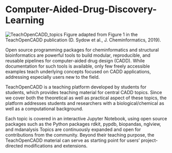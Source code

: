# Computer-Aided-Drug-Discovery-Learning
![TeachOpenCADD_topics](https://github.com/shumshersubashgautam/Computer-Aided-Drug-Discovery-Learning/assets/51912776/1bfb7451-0d29-47b0-ad68-7fa091c7dc86)
Figure adapted from Figure 1 in the TeachOpenCADD publication (D. Sydow et al., J. Cheminformatics, 2019).

Open source programming packages for cheminformatics and structural bioinformatics are powerful tools to build modular, reproducible, and reusable pipelines for computer-aided drug design (CADD). While documentation for such tools is available, only few freely accessible examples teach underlying concepts focused on CADD applications, addressing especially users new to the field.

TeachOpenCADD is a teaching platform developed by students for students, which provides teaching material for central CADD topics. Since we cover both the theoretical as well as practical aspect of these topics, the platform addresses students and researchers with a biological/chemical as well as a computational background.

Each topic is covered in an interactive Jupyter Notebook, using open source packages such as the Python packages rdkit, pypdb, biopandas, nglview, and mdanalysis  Topics are continuously expanded and open for contributions from the community. Beyond their teaching purpose, the TeachOpenCADD material can serve as starting point for users’ project-directed modifications and extensions.
